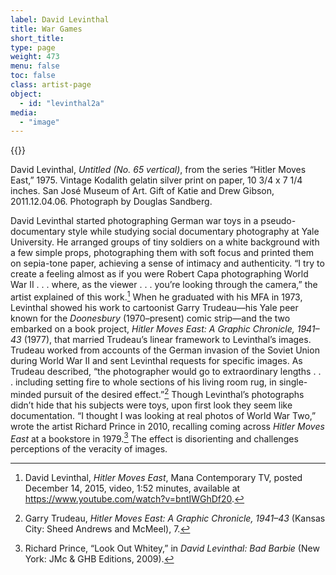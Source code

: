 ```yaml
---
label: David Levinthal
title: War Games
short_title:
type: page
weight: 473
menu: false
toc: false
class: artist-page
object:
  - id: "levinthal2a"
media:
  - "image"
---
```

{{<q-figure id="levinthal2a">}}

David Levinthal, *Untitled (No. 65 vertical)*, from the series “Hitler Moves East,” 1975. Vintage Kodalith gelatin silver print on paper, 10 3/4 x 7 1/4 inches. San José Museum of Art. Gift of Katie and Drew Gibson, 2011.12.04.06. Photograph by Douglas Sandberg.

David Levinthal started photographing German war toys in a pseudo-documentary style while studying social documentary photography at Yale University. He arranged groups of tiny soldiers on a white background with a few simple props, photographing them with soft focus and printed them on sepia-tone paper, achieving a sense of intimacy and authenticity. “I try to create a feeling almost as if you were Robert Capa photographing World War II . . . where, as the viewer . . . you’re looking through the camera,” the artist explained of this work.[^1] When he graduated with his MFA in 1973, Levinthal showed his work to cartoonist Garry Trudeau—his Yale peer known for the *Doonesbury* (1970–present) comic strip—and the two embarked on a book project, *Hitler Moves East: A Graphic Chronicle, 1941–43* (1977), that married Trudeau’s linear framework to Levinthal’s images. Trudeau worked from accounts of the German invasion of the Soviet Union during World War II and sent Levinthal requests for specific images. As Trudeau described, “the photographer would go to extraordinary lengths . . . including setting fire to whole sections of his living room rug, in single-minded pursuit of the desired effect.”[^2] Though Levinthal’s photographs didn’t hide that his subjects were toys, upon first look they seem like documentation. “I thought I was looking at real photos of World War Two,” wrote the artist Richard Prince in 2010, recalling coming across *Hitler Moves East* at a bookstore in 1979.[^3] The effect is disorienting and challenges perceptions of the veracity of images.

[^1]: David Levinthal, *Hitler Moves East*, Mana Contemporary TV, posted December 14, 2015, video, 1:52 minutes, available at https://www.youtube.com/watch?v=bntIWGhDf20.

[^2]: Garry Trudeau, *Hitler Moves East: A Graphic Chronicle, 1941–43* (Kansas City: Sheed Andrews and McMeel), 7.

[^3]: Richard Prince, “Look Out Whitey,” in *David Levinthal: Bad Barbie* (New York: JMc & GHB Editions, 2009).
